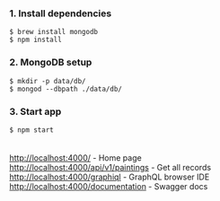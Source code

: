 ### 1. Install dependencies
`$ brew install mongodb` <br>
`$ npm install`

### 2. MongoDB setup
`$ mkdir -p data/db/` <br>
`$ mongod --dbpath ./data/db/`

### 3. Start app
`$ npm start` <br>
<br>
<br>
[http://localhost:4000/](http://localhost:4000/) - Home page <br>
[http://localhost:4000/api/v1/paintings](http://localhost:4000/api/v1/paintings) - Get all records <br>
[http://localhost:4000/graphiql](http://localhost:4000/graphiql) - GraphQL browser IDE <br>
[http://localhost:4000/documentation](http://localhost:4000/documentation) - Swagger docs <br>
  
          
     
